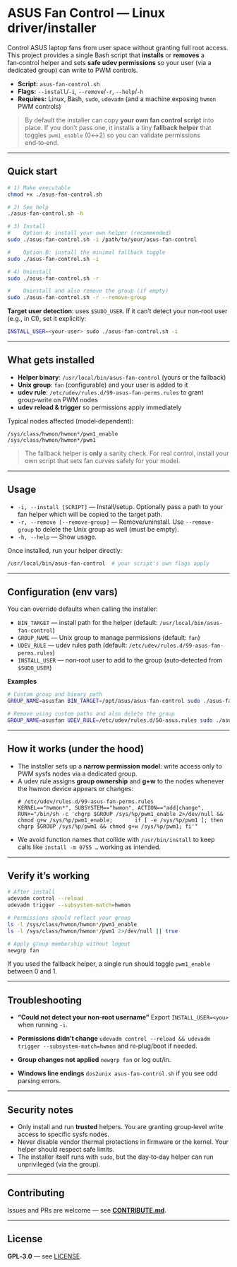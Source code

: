 # ASUS Fan Control — Linux driver/installer

Control ASUS laptop fans from user space without granting full root access.
This project provides a single Bash script that **installs** or **removes** a fan‑control helper and sets **safe udev permissions** so your user (via a dedicated group) can write to PWM controls.

- **Script:** `asus-fan-control.sh`
- **Flags:** `--install`/`-i`, `--remove`/`-r`, `--help`/`-h`
- **Requires:** Linux, Bash, `sudo`, `udevadm` (and a machine exposing `hwmon` PWM controls)

> By default the installer can copy **your own fan control script** into place. If you don’t pass one, it installs a tiny
> **fallback helper** that toggles `pwm1_enable` (0↔2) so you can validate permissions end‑to‑end.

---

## Quick start

```bash
# 1) Make executable
chmod +x ./asus-fan-control.sh

# 2) See help
./asus-fan-control.sh -h

# 3) Install
#    Option A: install your own helper (recommended)
sudo ./asus-fan-control.sh -i /path/to/your/asus-fan-control

#    Option B: install the minimal fallback toggle
sudo ./asus-fan-control.sh -i

# 4) Uninstall
sudo ./asus-fan-control.sh -r

#    Uninstall and also remove the group (if empty)
sudo ./asus-fan-control.sh -r --remove-group
```

**Target user detection**: uses `$SUDO_USER`. If it can’t detect your non‑root user (e.g., in CI), set it explicitly:

```bash
INSTALL_USER=<your-user> sudo ./asus-fan-control.sh -i
```

---

## What gets installed

- **Helper binary**: `/usr/local/bin/asus-fan-control` (yours or the fallback)
- **Unix group**: `fan` (configurable) and your user is added to it
- **udev rule**: `/etc/udev/rules.d/99-asus-fan-perms.rules` to grant group‑write on PWM nodes
- **udev reload & trigger** so permissions apply immediately

Typical nodes affected (model‑dependent):

```
/sys/class/hwmon/hwmon*/pwm1_enable
/sys/class/hwmon/hwmon*/pwm1
```

> The fallback helper is **only** a sanity check. For real control, install your own script that sets fan curves safely for your model.

---

## Usage

- `-i, --install [SCRIPT]` — Install/setup. Optionally pass a path to your fan helper which will be copied to the target path.
- `-r, --remove [--remove-group]` — Remove/uninstall. Use `--remove-group` to delete the Unix group as well (must be empty).
- `-h, --help` — Show usage.

Once installed, run your helper directly:

```bash
/usr/local/bin/asus-fan-control  # your script's own flags apply
```

---

## Configuration (env vars)

You can override defaults when calling the installer:

- `BIN_TARGET` — install path for the helper (default: `/usr/local/bin/asus-fan-control`)
- `GROUP_NAME` — Unix group to manage permissions (default: `fan`)
- `UDEV_RULE` — udev rules path (default: `/etc/udev/rules.d/99-asus-fan-perms.rules`)
- `INSTALL_USER` — non‑root user to add to the group (auto‑detected from `$SUDO_USER`)

**Examples**

```bash
# Custom group and binary path
GROUP_NAME=asusfan BIN_TARGET=/opt/asus/asus-fan-control sudo ./asus-fan-control.sh -i /path/to/your/script

# Remove using custom paths and also delete the group
GROUP_NAME=asusfan UDEV_RULE=/etc/udev/rules.d/50-asus.rules sudo ./asus-fan-control.sh -r --remove-group
```

---

## How it works (under the hood)

- The installer sets up a **narrow permission model**: write access only to PWM sysfs nodes via a dedicated group.
- A udev rule assigns **group ownership** and **g+w** to the nodes whenever the hwmon device appears or changes:
  ```udev
  # /etc/udev/rules.d/99-asus-fan-perms.rules
  KERNEL=="hwmon*", SUBSYSTEM=="hwmon", ACTION=="add|change",     RUN+="/bin/sh -c 'chgrp $GROUP /sys/%p/pwm1_enable 2>/dev/null && chmod g+w /sys/%p/pwm1_enable;       if [ -e /sys/%p/pwm1 ]; then chgrp $GROUP /sys/%p/pwm1 && chmod g+w /sys/%p/pwm1; fi'"
  ```
- We avoid function names that collide with `/usr/bin/install` to keep calls like `install -m 0755 …` working as intended.

---

## Verify it’s working

```bash
# After install
udevadm control --reload
udevadm trigger --subsystem-match=hwmon

# Permissions should reflect your group
ls -l /sys/class/hwmon/hwmon*/pwm1_enable
ls -l /sys/class/hwmon/hwmon*/pwm1 2>/dev/null || true

# Apply group membership without logout
newgrp fan
```

If you used the fallback helper, a single run should toggle `pwm1_enable` between 0 and 1.

---

## Troubleshooting

- **“Could not detect your non‑root username”**
  Export `INSTALL_USER=<you>` when running `-i`.

- **Permissions didn’t change**
  `udevadm control --reload && udevadm trigger --subsystem-match=hwmon` and re‑plug/boot if needed.

- **Group changes not applied**
  `newgrp fan` or log out/in.

- **Windows line endings**
  `dos2unix asus-fan-control.sh` if you see odd parsing errors.

---

## Security notes

- Only install and run **trusted** helpers. You are granting group‑level write access to specific sysfs nodes.
- Never disable vendor thermal protections in firmware or the kernel. Your helper should respect safe limits.
- The installer itself runs with `sudo`, but the day‑to‑day helper can run unprivileged (via the group).

---

## Contributing

Issues and PRs are welcome — see **[CONTRIBUTE.md](./CONTRIBUTE.md)**.

---

## License

**GPL‑3.0** — see [LICENSE](./LICENSE).
